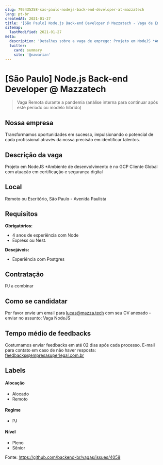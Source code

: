 ```yaml
---
slug: 795435258-sao-paulo-nodejs-back-end-developer-at-mazzatech
lang: pt-br
createdAt: 2021-01-27
title: '[São Paulo] Node.js Back-end Developer @ Mazzatech - Vaga de Emprego'
sitemap:
  lastModified: 2021-01-27
meta:
  description: 'Detalhes sobre a vaga de emprego: Projeto em NodeJS *Ambiente de desenvolvimento é no GCP Cliente Global com atuação em certificação e segurança digital'
  twitter:
    card: summary
    site: '@nawarian'
---
```


# [São Paulo] Node.js Back-end Developer @ Mazzatech

> Vaga Remota durante a pandemia
(análise interna para continuar após este período ou modelo híbrido)

## Nossa empresa

Transformamos oportunidades em sucesso, impulsionando o potencial de cada profissional através da nossa precisão em identificar talentos.

## Descrição da vaga

Projeto em NodeJS
*Ambiente de desenvolvimento é no GCP
Cliente Global com atuação em certificação e segurança digital 

## Local

Remoto ou Escritório, São Paulo - Avenida Paulista

## Requisitos

**Obrigatórios:**
- 4 anos de experiência com Node
- Express ou Nest.

**Desejáveis:**
- Experiência com Postgres 

## Contratação

PJ a combinar 

## Como se candidatar

Por favor envie um email para lucas@mazza.tech com seu CV anexado - enviar no assunto: Vaga NodeJS

## Tempo médio de feedbacks

Costumamos enviar feedbacks em até 02 dias após cada processo.
E-mail para contato em caso de não haver resposta: feedbacks@empresasuperlegal.com.br

## Labels


#### Alocação
- Alocado
- Remoto

#### Regime
- PJ

#### Nível

- Pleno
- Sênior




Fonte: https://github.com/backend-br/vagas/issues/4058